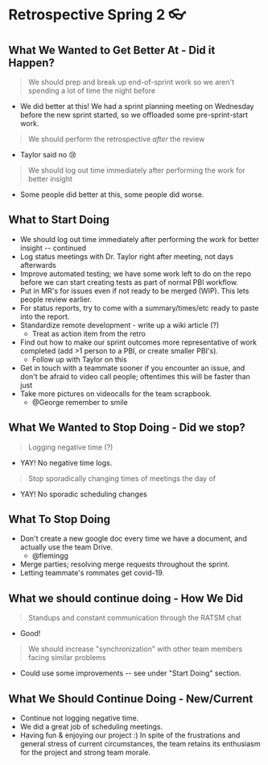 # Retrospective Spring 2 :eyeglasses: 

## What We Wanted to Get Better At - Did it Happen?
> We should prep and break up end-of-sprint work so we aren't spending a lot of time the night before
* We did better at this! We had a sprint planning meeting on Wednesday before the new sprint started, so we offloaded some pre-sprint-start work.
> We should perform the retrospective _after_ the review
* Taylor said no :cry:
> We should log out time immediately after performing the work for better insight
* Some people did better at this, some people did worse.

## What to Start Doing
* We should log out time immediately after performing the work for better insight -- continued
* Log status meetings with Dr. Taylor right after meeting, not days afterwards
* Improve automated testing; we have some work left to do on the repo before we can start creating tests as part of normal PBI workflow.
* Put in MR's for issues even if not ready to be merged (WIP). This lets people review earlier.
* For status reports, try to come with a summary/times/etc ready to paste into the report.
* Standardize remote development - write up a wiki article (?)
  * Treat as action item from the retro
* Find out how to make our sprint outcomes more representative of work completed (add >1 person to a PBI, or create smaller PBI's).
  * Follow up with Taylor on this
* Get in touch with a teammate sooner if you encounter an issue, and don't be afraid to video call people; oftentimes this will be faster than just 
* Take more pictures on videocalls for the team scrapbook.
  * @George remember to smile

## What We Wanted to Stop Doing - Did we stop?
> Logging negative time (?)
* YAY! No negative time logs.
> Stop sporadically changing times of meetings the day of
* YAY! No sporadic scheduling changes

## What To Stop Doing
* Don't create a new google doc every time we have a document, and actually use the team Drive.
  * @flemingg
* Merge parties; resolving merge requests throughout the sprint.
* Letting teammate's rommates get covid-19.

## What we should continue doing - How We Did
> Standups and constant communication through the RATSM chat
* Good!
> We should increase "synchronization" with other team members facing similar problems
* Could use some improvements -- see under "Start Doing" section.

## What We Should Continue Doing - New/Current
* Continue not logging negative time.
* We did a great job of scheduling meetings.
* Having fun & enjoying our project :) In spite of the frustrations and general stress of current circumstances, the team retains its enthusiasm for the project and strong team morale.
